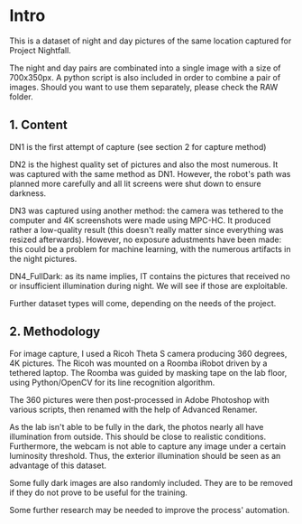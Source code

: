 # Intro

This is a dataset of night and day pictures of the same location captured for Project Nightfall.

The night and day pairs are combinated into a single image with a size of 700x350px. A python script is also included in order to combine a pair of images. Should you want to use them separately, please check the RAW folder.

## 1. Content

DN1 is the first attempt of capture (see section 2 for capture method)

DN2 is the highest quality set of pictures and also the most numerous. It was captured with the same method as DN1.
However, the robot's path was planned more carefully and all lit screens were shut down to ensure darkness.

DN3 was captured using another method: the camera was tethered to the computer and 4K screenshots were made using MPC-HC.
It produced rather a low-quality result (this doesn't really matter since everything was resized afterwards).
However, no exposure adustments have been made: this could be a problem for machine learning, with the numerous artifacts in the night pictures.

DN4_FullDark: as its name implies, IT contains the pictures that received no or insufficient illumination during night. We will see if those are exploitable.

Further dataset types will come, depending on the needs of the project.


## 2. Methodology

For image capture, I used a Ricoh Theta S camera producing 360 degrees, 4K pictures. The Ricoh was mounted on a Roomba iRobot driven by a tethered laptop. 
The Roomba was guided by masking tape on the lab floor, using Python/OpenCV for its line recognition algorithm.

The 360 pictures were then post-processed in Adobe Photoshop with various scripts, then renamed with the help of Advanced Renamer.

As the lab isn't able to be fully in the dark, the photos nearly all have illumination from outside. This should be close to realistic conditions. Furthermore, the webcam is not able to capture any image under a certain luminosity threshold. Thus, the exterior illumination should be seen as an advantage of this dataset. 

Some fully dark images are also randomly included. They are to be removed if they do not prove to be useful for the training. 

Some further research may be needed to improve the process' automation.
